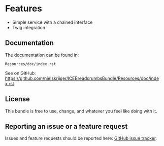 Features
========

- Simple service with a chained interface
- Twig integration

Documentation
-------------

The documentation can be found in:

    Resources/doc/index.rst

See on GitHub: https://github.com/nielskrijger/ICEBreadcrumbsBundle/Resources/doc/index.rst

License
-------

This bundle is free to use, change, and whatever you feel like doing with it.

Reporting an issue or a feature request
---------------------------------------

Issues and feature requests should be reported here: [GitHub issue tracker](https://github.com/nielskrijger/ICEBreadcrumbsBundle/issues).
